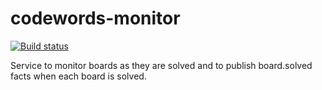 # codewords-monitor
[![Build status](https://travis-ci.org/ArtCoeur/codewords-monitor.svg?branch=master)](https://travis-ci.irg/ArtCoeur/codewords-monitor)

Service to monitor boards as they are solved and to publish board.solved facts when each board is solved.
